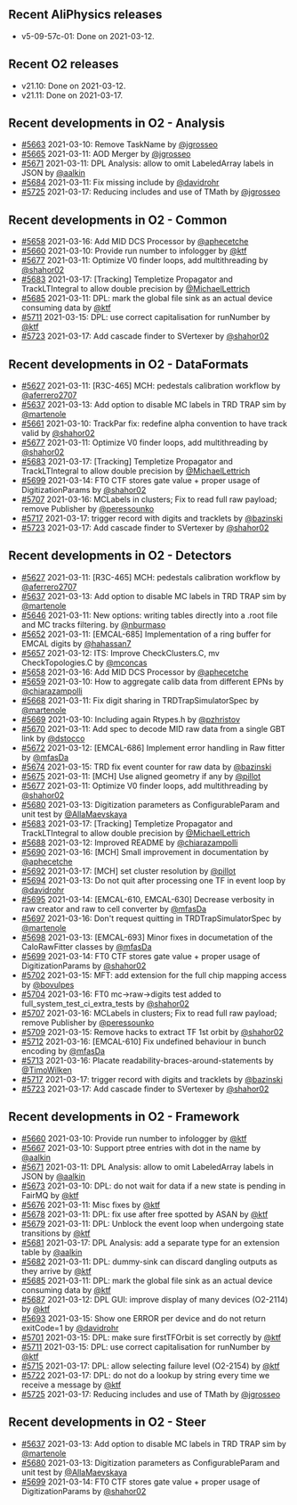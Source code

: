 ## Recent AliPhysics releases
- v5-09-57c-01: Done on 2021-03-12.
## Recent O2 releases
- v21.10: Done on 2021-03-12.
- v21.11: Done on 2021-03-17.
## Recent developments in O2 - Analysis
- [#5663](https://github.com/AliceO2Group/AliceO2/pull/5663) 2021-03-10: Remove TaskName by [@jgrosseo](https://github.com/jgrosseo)
- [#5665](https://github.com/AliceO2Group/AliceO2/pull/5665) 2021-03-11: AOD Merger by [@jgrosseo](https://github.com/jgrosseo)
- [#5671](https://github.com/AliceO2Group/AliceO2/pull/5671) 2021-03-11: DPL Analysis: allow to omit LabeledArray labels in JSON by [@aalkin](https://github.com/aalkin)
- [#5684](https://github.com/AliceO2Group/AliceO2/pull/5684) 2021-03-11: Fix missing include by [@davidrohr](https://github.com/davidrohr)
- [#5725](https://github.com/AliceO2Group/AliceO2/pull/5725) 2021-03-17: Reducing includes and use of TMath by [@jgrosseo](https://github.com/jgrosseo)
## Recent developments in O2 - Common
- [#5658](https://github.com/AliceO2Group/AliceO2/pull/5658) 2021-03-16: Add MID DCS Processor by [@aphecetche](https://github.com/aphecetche)
- [#5660](https://github.com/AliceO2Group/AliceO2/pull/5660) 2021-03-10: Provide run number to infologger by [@ktf](https://github.com/ktf)
- [#5677](https://github.com/AliceO2Group/AliceO2/pull/5677) 2021-03-11: Optimize V0 finder loops, add multithreading  by [@shahor02](https://github.com/shahor02)
- [#5683](https://github.com/AliceO2Group/AliceO2/pull/5683) 2021-03-17: [Tracking] Templetize Propagator and TrackLTIntegral to allow double precision by [@MichaelLettrich](https://github.com/MichaelLettrich)
- [#5685](https://github.com/AliceO2Group/AliceO2/pull/5685) 2021-03-11: DPL: mark the global file sink as an actual device consuming data by [@ktf](https://github.com/ktf)
- [#5711](https://github.com/AliceO2Group/AliceO2/pull/5711) 2021-03-15: DPL: use correct capitalisation for runNumber by [@ktf](https://github.com/ktf)
- [#5723](https://github.com/AliceO2Group/AliceO2/pull/5723) 2021-03-17: Add cascade finder to SVertexer by [@shahor02](https://github.com/shahor02)
## Recent developments in O2 - DataFormats
- [#5627](https://github.com/AliceO2Group/AliceO2/pull/5627) 2021-03-11: [R3C-465] MCH: pedestals calibration workflow by [@aferrero2707](https://github.com/aferrero2707)
- [#5637](https://github.com/AliceO2Group/AliceO2/pull/5637) 2021-03-13: Add option to disable MC labels in TRD TRAP sim by [@martenole](https://github.com/martenole)
- [#5661](https://github.com/AliceO2Group/AliceO2/pull/5661) 2021-03-10: TrackPar fix: redefine alpha convention to have track valid by [@shahor02](https://github.com/shahor02)
- [#5677](https://github.com/AliceO2Group/AliceO2/pull/5677) 2021-03-11: Optimize V0 finder loops, add multithreading  by [@shahor02](https://github.com/shahor02)
- [#5683](https://github.com/AliceO2Group/AliceO2/pull/5683) 2021-03-17: [Tracking] Templetize Propagator and TrackLTIntegral to allow double precision by [@MichaelLettrich](https://github.com/MichaelLettrich)
- [#5699](https://github.com/AliceO2Group/AliceO2/pull/5699) 2021-03-14: FT0 CTF stores gate value + proper usage of DigitizationParams by [@shahor02](https://github.com/shahor02)
- [#5707](https://github.com/AliceO2Group/AliceO2/pull/5707) 2021-03-16: MCLabels in clusters; Fix to read full raw payload; remove Publisher by [@peressounko](https://github.com/peressounko)
- [#5717](https://github.com/AliceO2Group/AliceO2/pull/5717) 2021-03-17: trigger record with digits and tracklets by [@bazinski](https://github.com/bazinski)
- [#5723](https://github.com/AliceO2Group/AliceO2/pull/5723) 2021-03-17: Add cascade finder to SVertexer by [@shahor02](https://github.com/shahor02)
## Recent developments in O2 - Detectors
- [#5627](https://github.com/AliceO2Group/AliceO2/pull/5627) 2021-03-11: [R3C-465] MCH: pedestals calibration workflow by [@aferrero2707](https://github.com/aferrero2707)
- [#5637](https://github.com/AliceO2Group/AliceO2/pull/5637) 2021-03-13: Add option to disable MC labels in TRD TRAP sim by [@martenole](https://github.com/martenole)
- [#5646](https://github.com/AliceO2Group/AliceO2/pull/5646) 2021-03-11: New options: writing tables directly into a .root file and MC tracks filtering. by [@nburmaso](https://github.com/nburmaso)
- [#5652](https://github.com/AliceO2Group/AliceO2/pull/5652) 2021-03-11: [EMCAL-685] Implementation of a ring buffer for EMCAL digits by [@hahassan7](https://github.com/hahassan7)
- [#5657](https://github.com/AliceO2Group/AliceO2/pull/5657) 2021-03-12: ITS: Improve CheckClusters.C, mv CheckTopologies.C by [@mconcas](https://github.com/mconcas)
- [#5658](https://github.com/AliceO2Group/AliceO2/pull/5658) 2021-03-16: Add MID DCS Processor by [@aphecetche](https://github.com/aphecetche)
- [#5659](https://github.com/AliceO2Group/AliceO2/pull/5659) 2021-03-10: How to aggregate calib data from different EPNs by [@chiarazampolli](https://github.com/chiarazampolli)
- [#5668](https://github.com/AliceO2Group/AliceO2/pull/5668) 2021-03-11: Fix digit sharing in TRDTrapSimulatorSpec by [@martenole](https://github.com/martenole)
- [#5669](https://github.com/AliceO2Group/AliceO2/pull/5669) 2021-03-10: Including again Rtypes.h by [@pzhristov](https://github.com/pzhristov)
- [#5670](https://github.com/AliceO2Group/AliceO2/pull/5670) 2021-03-11: Add spec to decode MID raw data from a single GBT link by [@dstocco](https://github.com/dstocco)
- [#5672](https://github.com/AliceO2Group/AliceO2/pull/5672) 2021-03-12: [EMCAL-686] Implement error handling in Raw fitter by [@mfasDa](https://github.com/mfasDa)
- [#5674](https://github.com/AliceO2Group/AliceO2/pull/5674) 2021-03-15: TRD fix event counter for raw data by [@bazinski](https://github.com/bazinski)
- [#5675](https://github.com/AliceO2Group/AliceO2/pull/5675) 2021-03-11: [MCH] Use aligned geometry if any by [@pillot](https://github.com/pillot)
- [#5677](https://github.com/AliceO2Group/AliceO2/pull/5677) 2021-03-11: Optimize V0 finder loops, add multithreading  by [@shahor02](https://github.com/shahor02)
- [#5680](https://github.com/AliceO2Group/AliceO2/pull/5680) 2021-03-13:  Digitization parameters as ConfigurableParam and unit test  by [@AllaMaevskaya](https://github.com/AllaMaevskaya)
- [#5683](https://github.com/AliceO2Group/AliceO2/pull/5683) 2021-03-17: [Tracking] Templetize Propagator and TrackLTIntegral to allow double precision by [@MichaelLettrich](https://github.com/MichaelLettrich)
- [#5688](https://github.com/AliceO2Group/AliceO2/pull/5688) 2021-03-12: Improved README by [@chiarazampolli](https://github.com/chiarazampolli)
- [#5690](https://github.com/AliceO2Group/AliceO2/pull/5690) 2021-03-16: [MCH] Small improvement in documentation by [@aphecetche](https://github.com/aphecetche)
- [#5692](https://github.com/AliceO2Group/AliceO2/pull/5692) 2021-03-17: [MCH] set cluster resolution by [@pillot](https://github.com/pillot)
- [#5694](https://github.com/AliceO2Group/AliceO2/pull/5694) 2021-03-13: Do not quit after processing one TF in event loop by [@davidrohr](https://github.com/davidrohr)
- [#5695](https://github.com/AliceO2Group/AliceO2/pull/5695) 2021-03-14: [EMCAL-610, EMCAL-630] Decrease verbosity in raw creator and raw to cell converter by [@mfasDa](https://github.com/mfasDa)
- [#5697](https://github.com/AliceO2Group/AliceO2/pull/5697) 2021-03-16: Don't request quitting in TRDTrapSimulatorSpec by [@martenole](https://github.com/martenole)
- [#5698](https://github.com/AliceO2Group/AliceO2/pull/5698) 2021-03-13: [EMCAL-693] Minor fixes in documetation of the CaloRawFitter classes by [@mfasDa](https://github.com/mfasDa)
- [#5699](https://github.com/AliceO2Group/AliceO2/pull/5699) 2021-03-14: FT0 CTF stores gate value + proper usage of DigitizationParams by [@shahor02](https://github.com/shahor02)
- [#5702](https://github.com/AliceO2Group/AliceO2/pull/5702) 2021-03-15: MFT: add extension for the full chip mapping access by [@bovulpes](https://github.com/bovulpes)
- [#5704](https://github.com/AliceO2Group/AliceO2/pull/5704) 2021-03-16: FT0 mc->raw->digits test added to full_system_test_ci_extra_tests by [@shahor02](https://github.com/shahor02)
- [#5707](https://github.com/AliceO2Group/AliceO2/pull/5707) 2021-03-16: MCLabels in clusters; Fix to read full raw payload; remove Publisher by [@peressounko](https://github.com/peressounko)
- [#5709](https://github.com/AliceO2Group/AliceO2/pull/5709) 2021-03-15: Remove hacks to extract TF 1st orbit by [@shahor02](https://github.com/shahor02)
- [#5712](https://github.com/AliceO2Group/AliceO2/pull/5712) 2021-03-16: [EMCAL-610] Fix undefined behaviour in bunch encoding by [@mfasDa](https://github.com/mfasDa)
- [#5713](https://github.com/AliceO2Group/AliceO2/pull/5713) 2021-03-16: Placate readability-braces-around-statements by [@TimoWilken](https://github.com/TimoWilken)
- [#5717](https://github.com/AliceO2Group/AliceO2/pull/5717) 2021-03-17: trigger record with digits and tracklets by [@bazinski](https://github.com/bazinski)
- [#5723](https://github.com/AliceO2Group/AliceO2/pull/5723) 2021-03-17: Add cascade finder to SVertexer by [@shahor02](https://github.com/shahor02)
## Recent developments in O2 - Framework
- [#5660](https://github.com/AliceO2Group/AliceO2/pull/5660) 2021-03-10: Provide run number to infologger by [@ktf](https://github.com/ktf)
- [#5667](https://github.com/AliceO2Group/AliceO2/pull/5667) 2021-03-10: Support ptree entries with dot in the name by [@aalkin](https://github.com/aalkin)
- [#5671](https://github.com/AliceO2Group/AliceO2/pull/5671) 2021-03-11: DPL Analysis: allow to omit LabeledArray labels in JSON by [@aalkin](https://github.com/aalkin)
- [#5673](https://github.com/AliceO2Group/AliceO2/pull/5673) 2021-03-10: DPL: do not wait for data if a new state is pending in FairMQ by [@ktf](https://github.com/ktf)
- [#5676](https://github.com/AliceO2Group/AliceO2/pull/5676) 2021-03-11: Misc fixes by [@ktf](https://github.com/ktf)
- [#5678](https://github.com/AliceO2Group/AliceO2/pull/5678) 2021-03-11: DPL: fix use after free spotted by ASAN by [@ktf](https://github.com/ktf)
- [#5679](https://github.com/AliceO2Group/AliceO2/pull/5679) 2021-03-11: DPL: Unblock the event loop when undergoing state transitions by [@ktf](https://github.com/ktf)
- [#5681](https://github.com/AliceO2Group/AliceO2/pull/5681) 2021-03-17: DPL Analysis: add a separate type for an extension table by [@aalkin](https://github.com/aalkin)
- [#5682](https://github.com/AliceO2Group/AliceO2/pull/5682) 2021-03-11: DPL: dummy-sink can discard dangling outputs as they arrive by [@ktf](https://github.com/ktf)
- [#5685](https://github.com/AliceO2Group/AliceO2/pull/5685) 2021-03-11: DPL: mark the global file sink as an actual device consuming data by [@ktf](https://github.com/ktf)
- [#5687](https://github.com/AliceO2Group/AliceO2/pull/5687) 2021-03-12: DPL GUI: improve display of many devices (O2-2114) by [@ktf](https://github.com/ktf)
- [#5693](https://github.com/AliceO2Group/AliceO2/pull/5693) 2021-03-15: Show one ERROR per device and do not return exitCode=1 by [@davidrohr](https://github.com/davidrohr)
- [#5701](https://github.com/AliceO2Group/AliceO2/pull/5701) 2021-03-15: DPL: make sure firstTFOrbit is set correctly by [@ktf](https://github.com/ktf)
- [#5711](https://github.com/AliceO2Group/AliceO2/pull/5711) 2021-03-15: DPL: use correct capitalisation for runNumber by [@ktf](https://github.com/ktf)
- [#5715](https://github.com/AliceO2Group/AliceO2/pull/5715) 2021-03-17: DPL: allow selecting failure level (O2-2154) by [@ktf](https://github.com/ktf)
- [#5722](https://github.com/AliceO2Group/AliceO2/pull/5722) 2021-03-17: DPL: do not do a lookup by string every time we receive a message by [@ktf](https://github.com/ktf)
- [#5725](https://github.com/AliceO2Group/AliceO2/pull/5725) 2021-03-17: Reducing includes and use of TMath by [@jgrosseo](https://github.com/jgrosseo)
## Recent developments in O2 - Steer
- [#5637](https://github.com/AliceO2Group/AliceO2/pull/5637) 2021-03-13: Add option to disable MC labels in TRD TRAP sim by [@martenole](https://github.com/martenole)
- [#5680](https://github.com/AliceO2Group/AliceO2/pull/5680) 2021-03-13:  Digitization parameters as ConfigurableParam and unit test  by [@AllaMaevskaya](https://github.com/AllaMaevskaya)
- [#5699](https://github.com/AliceO2Group/AliceO2/pull/5699) 2021-03-14: FT0 CTF stores gate value + proper usage of DigitizationParams by [@shahor02](https://github.com/shahor02)
